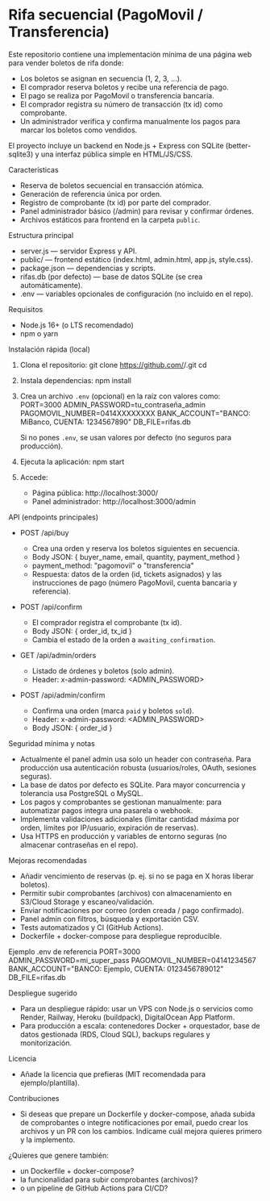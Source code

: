 # Rifa secuencial (PagoMovil / Transferencia)

Este repositorio contiene una implementación mínima de una página web para vender boletos de rifa donde:
- Los boletos se asignan en secuencia (1, 2, 3, ...).
- El comprador reserva boletos y recibe una referencia de pago.
- El pago se realiza por PagoMovil o transferencia bancaria.
- El comprador registra su número de transacción (tx id) como comprobante.
- Un administrador verifica y confirma manualmente los pagos para marcar los boletos como vendidos.

El proyecto incluye un backend en Node.js + Express con SQLite (better-sqlite3) y una interfaz pública simple en HTML/JS/CSS.

Características
- Reserva de boletos secuencial en transacción atómica.
- Generación de referencia única por orden.
- Registro de comprobante (tx id) por parte del comprador.
- Panel administrador básico (/admin) para revisar y confirmar órdenes.
- Archivos estáticos para frontend en la carpeta `public`.

Estructura principal
- server.js — servidor Express y API.
- public/ — frontend estático (index.html, admin.html, app.js, style.css).
- package.json — dependencias y scripts.
- rifas.db (por defecto) — base de datos SQLite (se crea automáticamente).
- .env — variables opcionales de configuración (no incluido en el repo).

Requisitos
- Node.js 16+ (o LTS recomendado)
- npm o yarn

Instalación rápida (local)
1. Clona el repositorio:
   git clone https://github.com/<tu-usuario>/<tu-repo>.git
   cd <tu-repo>

2. Instala dependencias:
   npm install

3. Crea un archivo `.env` (opcional) en la raíz con valores como:
   PORT=3000
   ADMIN_PASSWORD=tu_contraseña_admin
   PAGOMOVIL_NUMBER=0414XXXXXXXX
   BANK_ACCOUNT="BANCO: MiBanco, CUENTA: 1234567890"
   DB_FILE=rifas.db

   Si no pones `.env`, se usan valores por defecto (no seguros para producción).

4. Ejecuta la aplicación:
   npm start

5. Accede:
   - Página pública: http://localhost:3000/
   - Panel administrador: http://localhost:3000/admin

API (endpoints principales)
- POST /api/buy
  - Crea una orden y reserva los boletos siguientes en secuencia.
  - Body JSON: { buyer_name, email, quantity, payment_method }
  - payment_method: "pagomovil" o "transferencia"
  - Respuesta: datos de la orden (id, tickets asignados) y las instrucciones de pago (número PagoMovil, cuenta bancaria y referencia).

- POST /api/confirm
  - El comprador registra el comprobante (tx id).
  - Body JSON: { order_id, tx_id }
  - Cambia el estado de la orden a `awaiting_confirmation`.

- GET /api/admin/orders
  - Listado de órdenes y boletos (solo admin).
  - Header: x-admin-password: <ADMIN_PASSWORD>

- POST /api/admin/confirm
  - Confirma una orden (marca `paid` y boletos `sold`).
  - Header: x-admin-password: <ADMIN_PASSWORD>
  - Body JSON: { order_id }

Seguridad mínima y notas
- Actualmente el panel admin usa solo un header con contraseña. Para producción usa autenticación robusta (usuarios/roles, OAuth, sesiones seguras).
- La base de datos por defecto es SQLite. Para mayor concurrencia y tolerancia usa PostgreSQL o MySQL.
- Los pagos y comprobantes se gestionan manualmente: para automatizar pagos integra una pasarela o webhook.
- Implementa validaciones adicionales (limitar cantidad máxima por orden, límites por IP/usuario, expiración de reservas).
- Usa HTTPS en producción y variables de entorno seguras (no almacenar contraseñas en el repo).

Mejoras recomendadas
- Añadir vencimiento de reservas (p. ej. si no se paga en X horas liberar boletos).
- Permitir subir comprobantes (archivos) con almacenamiento en S3/Cloud Storage y escaneo/validación.
- Enviar notificaciones por correo (orden creada / pago confirmado).
- Panel admin con filtros, búsqueda y exportación CSV.
- Tests automatizados y CI (GitHub Actions).
- Dockerfile + docker-compose para despliegue reproducible.

Ejemplo .env de referencia
PORT=3000
ADMIN_PASSWORD=mi_super_pass
PAGOMOVIL_NUMBER=04141234567
BANK_ACCOUNT="BANCO: Ejemplo, CUENTA: 0123456789012"
DB_FILE=rifas.db

Despliegue sugerido
- Para un despliegue rápido: usar un VPS con Node.js o servicios como Render, Railway, Heroku (buildpack), DigitalOcean App Platform.
- Para producción a escala: contenedores Docker + orquestador, base de datos gestionada (RDS, Cloud SQL), backups regulares y monitorización.

Licencia
- Añade la licencia que prefieras (MIT recomendada para ejemplo/plantilla).

Contribuciones
- Si deseas que prepare un Dockerfile y docker-compose, añada subida de comprobantes o integre notificaciones por email, puedo crear los archivos y un PR con los cambios. Indícame cuál mejora quieres primero y la implemento.

¿Quieres que genere también:
- un Dockerfile + docker-compose?
- la funcionalidad para subir comprobantes (archivos)?
- o un pipeline de GitHub Actions para CI/CD?
